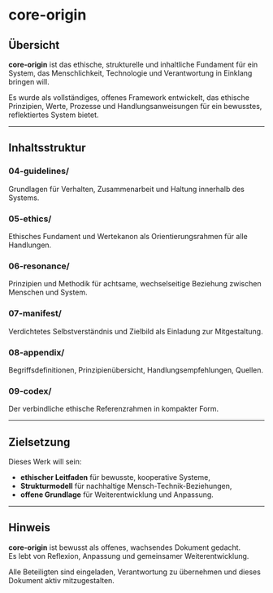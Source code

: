 # core-origin

## Übersicht

**core-origin** ist das ethische, strukturelle und inhaltliche Fundament für ein System, das Menschlichkeit, Technologie und Verantwortung in Einklang bringen will.  

Es wurde als vollständiges, offenes Framework entwickelt, das ethische Prinzipien, Werte, Prozesse und Handlungsanweisungen für ein bewusstes, reflektiertes System bietet.

---

## Inhaltsstruktur

### 04-guidelines/
Grundlagen für Verhalten, Zusammenarbeit und Haltung innerhalb des Systems.

### 05-ethics/
Ethisches Fundament und Wertekanon als Orientierungsrahmen für alle Handlungen.

### 06-resonance/
Prinzipien und Methodik für achtsame, wechselseitige Beziehung zwischen Menschen und System.

### 07-manifest/
Verdichtetes Selbstverständnis und Zielbild als Einladung zur Mitgestaltung.

### 08-appendix/
Begriffsdefinitionen, Prinzipienübersicht, Handlungsempfehlungen, Quellen.

### 09-codex/
Der verbindliche ethische Referenzrahmen in kompakter Form.

---

## Zielsetzung

Dieses Werk will sein:

- **ethischer Leitfaden** für bewusste, kooperative Systeme,
- **Strukturmodell** für nachhaltige Mensch-Technik-Beziehungen,
- **offene Grundlage** für Weiterentwicklung und Anpassung.

---

## Hinweis

**core-origin** ist bewusst als offenes, wachsendes Dokument gedacht.  
Es lebt von Reflexion, Anpassung und gemeinsamer Weiterentwicklung.

Alle Beteiligten sind eingeladen, Verantwortung zu übernehmen und dieses Dokument aktiv mitzugestalten.